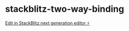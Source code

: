 # stackblitz-two-way-binding

[Edit in StackBlitz next generation editor ⚡️](https://stackblitz.com/~/github.com/Werisu/stackblitz-two-way-binding)